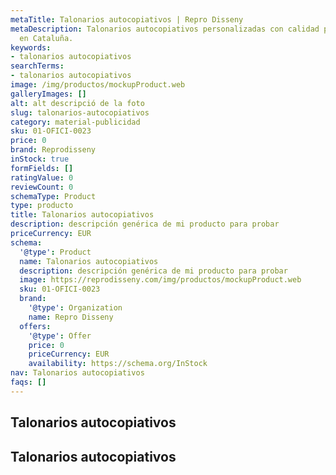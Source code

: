 ```yaml
---
metaTitle: Talonarios autocopiativos | Repro Disseny
metaDescription: Talonarios autocopiativos personalizadas con calidad profesional
  en Cataluña.
keywords:
- talonarios autocopiativos
searchTerms:
- talonarios autocopiativos
image: /img/productos/mockupProduct.web
galleryImages: []
alt: alt descripció de la foto
slug: talonarios-autocopiativos
category: material-publicidad
sku: 01-OFICI-0023
price: 0
brand: Reprodisseny
inStock: true
formFields: []
ratingValue: 0
reviewCount: 0
schemaType: Product
type: producto
title: Talonarios autocopiativos
description: descripción genérica de mi producto para probar
priceCurrency: EUR
schema:
  '@type': Product
  name: Talonarios autocopiativos
  description: descripción genérica de mi producto para probar
  image: https://reprodisseny.com/img/productos/mockupProduct.web
  sku: 01-OFICI-0023
  brand:
    '@type': Organization
    name: Repro Disseny
  offers:
    '@type': Offer
    price: 0
    priceCurrency: EUR
    availability: https://schema.org/InStock
nav: Talonarios autocopiativos
faqs: []
---
```


## Talonarios autocopiativos

## Talonarios autocopiativos
